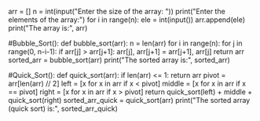 arr = []
n = int(input("Enter the size of the array: "))
print("Enter the elements of the array:")
for i in range(n):
    ele = int(input())
    arr.append(ele)
print("The array is:", arr)

#Bubble_Sort():
def bubble_sort(arr):
    n = len(arr)
    for i in range(n):
        for j in range(0, n-i-1):
            if arr[j] > arr[j+1]:
                arr[j], arr[j+1] = arr[j+1], arr[j]
    return arr
sorted_arr = bubble_sort(arr)
print("The sorted array is:", sorted_arr)

#Quick_Sort():
def quick_sort(arr):
    if len(arr) <= 1:
        return arr
    pivot = arr[len(arr) // 2]
    left = [x for x in arr if x < pivot]
    middle = [x for x in arr if x == pivot]
    right = [x for x in arr if x > pivot]
    return quick_sort(left) + middle + quick_sort(right)
sorted_arr_quick = quick_sort(arr)
print("The sorted array (quick sort) is:", sorted_arr_quick)
